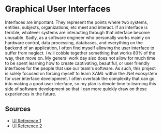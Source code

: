# Graphical User Interfaces
Interfaces are important. They represent the points where two systems, entities, subjects, organizations, etc meet and interact. If an interface is terrible, whatever systems are interacting through that interface become unusable. Sadly, as a software engineer who personally works mainly on hardware control, data processing, databases, and everything on the backend of an application, I often find myself allowing the user interface to suffer from neglect. I will cobble together something that works 80% of the way, then move on. My general work day also does not allow for much time to be spent learning how to create captivating, beautiful, or user friendly interfaces for the people that use our team's software. As such, this project is solely focused on forcing myself to learn XAML within the .Net ecosystem for user interface development. I often overlook the complexity that can go into making a good user interface, so my plan is devote time to learning this side of software development so that I can more quickly draw on these experiences in the future.
## Sources
- [UI Reference 1](https://www.bing.com/images/search?view=detailV2&ccid=3k%2FNtTWD&id=1B019D649FD4746C774237FFECA67B9867C37A9A&thid=OIP.3k_NtTWDegqfiIY4fra9uQHaFj&mediaurl=https%3A%2F%2Fcdn.dribbble.com%2Fusers%2F1126935%2Fscreenshots%2F11165287%2Fmedia%2F5ad87ad2e6339dc0bc292fc2beb22d6b.png&cdnurl=https%3A%2F%2Fth.bing.com%2Fth%2Fid%2FR.de4fcdb535837a0a9f8886387eb6bdb9%3Frik%3DmnrDZ5h7puz%252fNw%26pid%3DImgRaw%26r%3D0&exph=1200&expw=1600&q=user+interface+colors&simid=608037609776174503&form=IRPRST&ck=C3EF2EDB2F0EC3654D9E3519A1EC663D&selectedindex=4&ajaxhist=0&ajaxserp=0&vt=0&sim=11)
- [UI Reference 2](https://www.bing.com/images/search?view=detailV2&ccid=gLmWx1hj&id=97712729C8CCE8904D0E0041AC84E4990C7267EA&thid=OIP.gLmWx1hjR90hgNdAu5_5GQHaFj&mediaurl=https%3A%2F%2Fi.pinimg.com%2Foriginals%2Fec%2F54%2F80%2Fec5480485317cd0dbb1d4b42f201e91b.png&cdnurl=https%3A%2F%2Fth.bing.com%2Fth%2Fid%2FR.80b996c7586347dd2180d740bb9ff919%3Frik%3D6mdyDJnkhKxBAA%26pid%3DImgRaw%26r%3D0&exph=900&expw=1200&q=user+interface+colors&form=IRPRST&ck=A4D7EB319C97215DAD754E7EEFBD5DB4&selectedindex=1&ajaxhist=0&ajaxserp=0&vt=2&sim=11)
